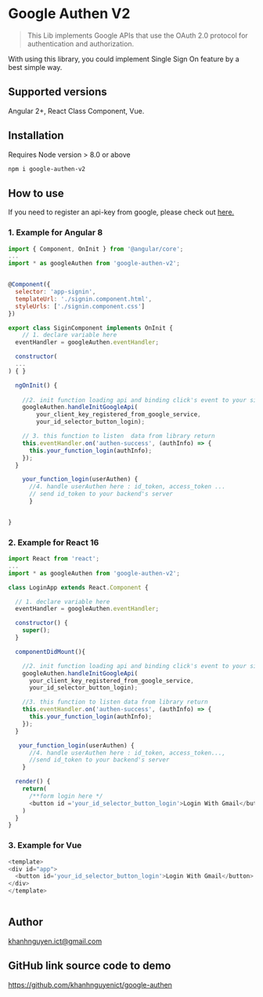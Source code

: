 # Google Authen V2

> This Lib implements Google APIs that use the  OAuth 2.0 protocol for authentication and authorization.

With using this library, you could implement Single Sign On feature by a best simple way.
## Supported versions
Angular 2+, React Class Component, Vue.

## Installation
Requires Node version > 8.0 or above 

```bash
npm i google-authen-v2
```

## How to use
If you need to register an api-key from google, please check out [here.](https://developers.google.com/maps/documentation/javascript/get-api-key)

  ### 1. Example for Angular 8

  ```javascript
  import { Component, OnInit } from '@angular/core';
  ...
  import * as googleAuthen from 'google-authen-v2';


  @Component({
    selector: 'app-signin',
    templateUrl: './signin.component.html',
    styleUrls: ['./signin.component.css']
  })

  export class SiginComponent implements OnInit {
      // 1. declare variable here
    eventHandler = googleAuthen.eventHandler;

    constructor(
    ...
  ) { }

    ngOnInit() {
        
      //2. init function loading api and binding click's event to your signin button
      googleAuthen.handleInitGoogleApi(
          your_client_key_registered_from_google_service, 
          your_id_selector_button_login);

      // 3. this function to listen  data from library return
      this.eventHandler.on('authen-success', (authInfo) => {
        this.your_function_login(authInfo);
      });
    }

      your_function_login(userAuthen) {
        //4. handle userAuthen here : id_token, access_token ...
        // send id_token to your backend's server
        }


  }
  ```

  ### 2. Example for React 16 
  ``` javascript
  import React from 'react';
  ...
  import * as googleAuthen from 'google-authen-v2';

  class LoginApp extends React.Component {

    // 1. declare variable here
    eventHandler = googleAuthen.eventHandler;

    constructor() {
      super();
    }

    componentDidMount(){

      //2. init function loading api and binding click's event to your signin button
      googleAuthen.handleInitGoogleApi(
        your_client_key_registered_from_google_service, 
        your_id_selector_button_login);

      //3. this function to listen data from library return
      this.eventHandler.on('authen-success', (authInfo) => {
        this.your_function_login(authInfo);
      });
    }

     your_function_login(userAuthen) {
        //4. handle userAuthen here : id_token, access_token...,  
        //send id_token to your backend's server
      }

    render() {
      return(
        /**form login here */
        <button id ='your_id_selector_button_login'>Login With Gmail</button>
      )
    }
  }

  ```
  ### 3. Example for Vue
  ```javascript
  <template>
  <div id="app">
    <button id='your_id_selector_button_login'>Login With Gmail</button>
  </div>
  </template>
```
<script>
...
  import * as googleAuthen from 'google-authen-v2'

  export default {

  data() {
    return {
    // 1. declare variable here
      eventHandler : google.eventHandler
    }
  },
  name: 'app',

  mounted() {

    //2. init function loading api and binding click's event to your signin button
      googleAuthen.handleInitGoogleApi(
        your_client_key_registered_from_google_service, 
        your_id_selector_button_login);

      //3. this function to listen data from library return
      this.eventHandler.on('authen-success', (authInfo) => {
        this.your_function_login(authInfo);
      });
  },
  methods:{
   your_function_login(userAuthen) {
    //4. handle userAuthen here : id_token, access_token...,  
    //send id_token to your backend's server
    }
  }
}
</script>
  ```
  ```
## Author
khanhnguyen.ict@gmail.com

## GitHub link source code to demo
https://github.com/khanhnguyenict/google-authen
